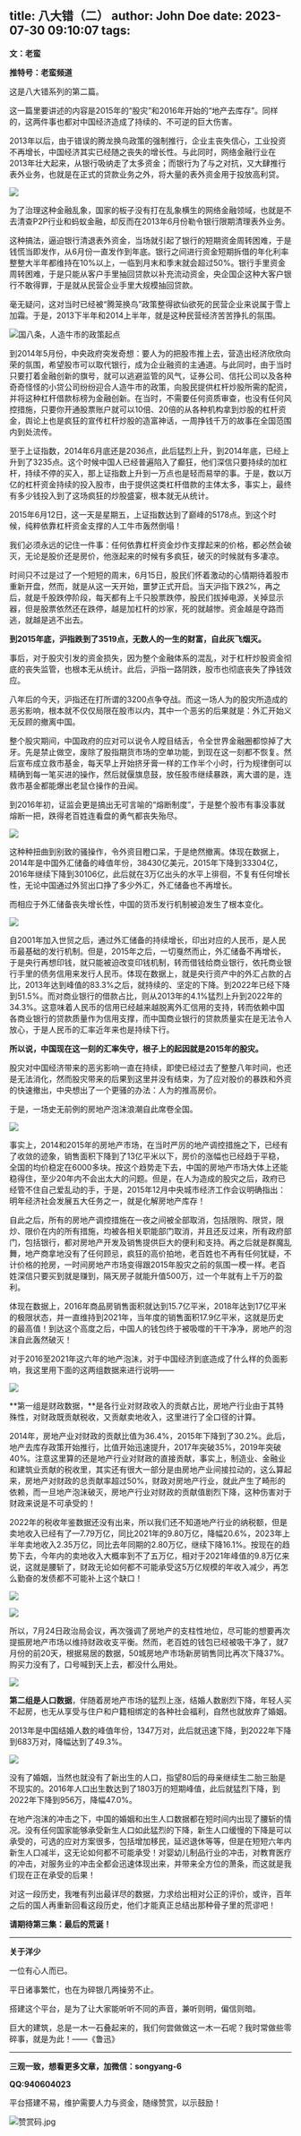 title: 八大错（二）
author: John Doe
date: 2023-07-30 09:10:07
tags:
---
**文：老蛮**<!--more-->

**推特号：老蛮频道**

这是八大错系列的第二篇。
	
这一篇里要讲述的内容是2015年的“股灾”和2016年开始的“地产去库存”。同样的，这两件事也都对中国经济造成了持续的、不可逆的巨大伤害。

2013年以后，由于错误的腾龙换鸟政策的强制推行，企业主丧失信心，工业投资不再增长，中国经济其实已经随之丧失的增长性。与此同时，网络金融行业在2013年壮大起来，从银行吸纳走了太多资金；而银行为了与之对抗，又大肆推行表外业务，也就是在正式的贷款业务之外，将大量的表外资金用于投放高利贷。

![](/images/20230730001.png)

为了治理这种金融乱象，国家的板子没有打在乱象横生的网络金融领域，也就是不去清查P2P行业和蚂蚁金融，却反而在2013年6月份勒令银行限期清理表外业务。

这种搞法，逼迫银行清退表外资金，当场就引起了银行的短期资金周转困难，于是钱慌当即发作，从6月份一直发作到年底。银行之间进行资金短期拆借的年化利率整整大半年都维持在10%以上，一临到月末和季末就会超过50%。银行手里资金周转困难，于是只能从客户手里抽回贷款以补充流动资金，央企国企这种大客户银行不敢得罪，于是就从民营企业手里大规模抽回贷款。

毫无疑问，这对当时已经被“腾笼换鸟”政策整得欲仙欲死的民营企业来说属于雪上加霜。于是，2013下半年和2014上半年，就是这种民营经济苦苦挣扎的氛围。

![国八条，人造牛市的政策起点](/images/20230730002.png)

到2014年5月份，中央政府突发奇想：要人为的把股市推上去，营造出经济欣欣向荣的氛围，希望股市可以取代银行，成为企业融资的主通道。与此同时，由于当时只要打着金融创新的旗号，就可以逃避监管的风气，证券公司、信托公司以及各种奇奇怪怪的小贷公司纷纷迎合人造牛市的政策，向股民提供杠杆炒股所需的配资，并将这种杠杆借款标榜为金融创新。在当时，不需要任何资质审查，也没有任何风控措施，只要你开通股票账户就可以10倍、20倍的从各种机构拿到炒股的杠杆资金，舆论上也是疯狂的宣传杠杆炒股的造富神话，一周挣钱千万的故事在全国范围内到处流传。

至于上证指数，2014年6月底还是2036点，此后猛烈上升，到2014年底，已经上升到了3235点。这个时候中国人已经普遍陷入了癫狂，他们深信只要持续的加杠杆，持续不停的买入，那上证指数上升到一万点也是轻而易举的事。于是，数以万亿的杠杆资金持续的投入股市，由于提供这类杠杆借款的主体太多，事实上，最终有多少钱投入到了这场疯狂的炒股盛宴，根本就无从统计。

2015年6月12日，这一天是星期五，上证指数达到了巅峰的5178点。到这个时候，纯粹依靠杠杆资金支撑的人工牛市轰然倒塌！

我们必须永远的记住一件事：任何依靠杠杆资金炒作支撑起来的价格，都必然会破灭，无论是股价还是房价，他涨起来的时候有多疯狂，破灭的时候就有多凄凉。

时间只不过是过了一个短短的周末，6月15日，股民们怀着激动的心情期待着股市重新开盘，然而，就是从这一天开始，噩梦正式开启。当天沪指下跌2%，再之后，就是千股跌停阶段，每天都有上千只股票跌停，股民们拔掉电源，关掉显示器，但是股票依然还在跌停，越是加杠杆的炒家，死的就越惨。资金越是夺路而逃，就越是逃不出去。

**到2015年底，沪指跌到了3519点，无数人的一生的财富，自此灰飞烟灭。**

事后，对于股灾引发的资金损失，因为整个金融体系的混乱，对于杠杆炒股资金彻底的丧失监管，也根本无从统计。此后，沪指一路阴跌，股市也彻底丧失了挣钱效应。

八年后的今天，沪指还在打所谓的3200点争夺战。而这一场人为的股灾所造成的恶劣影响，根本就不仅仅局限在股市以内，其中一个恶劣的后果就是：外汇开始义无反顾的撤离中国。

整个股灾期间，中国政府的应对可以说令人瞠目结舌，令全世界金融圈都惊掉了大牙。先是禁止做空，废除了股指期货市场的空单功能，到现在这一刻都不恢复。然后宣布成立救市基金，每天早上开始挤牙膏一样的工作半个小时，行为规律倒可以精确到每一笔买进的操作，然后就偃旗息鼓，放任股市继续暴跌，离大谱的是，连救市基金都能爆出老鼠仓操作的丑闻。

到2016年初，证监会更是搞出无可言喻的“熔断制度”，于是整个股市有事没事就熔断一把，跌得老百姓连看盘的勇气都丧失殆尽。

![](/images/20230730003.png)

这种种扭曲到别致的骚操作，令外资目瞪口呆，于是绝然撤离。体现在数据上，2014年是中国外汇储备的峰值年份，38430亿美元，2015年下降到33304亿，2016年继续下降到30106亿，此后就在3万亿出头的水平上徘徊，不复有任何增长性，无论中国通过外贸出口挣了多少外汇，外汇储备也不再增长。

而相应于外汇储备丧失增长性，中国的货币发行机制被迫发生了根本变化。

![](/images/20230730004.png)

自2001年加入世贸之后，通过外汇储备的持续增长，印出对应的人民币，是人民币最基础的发行机制。但是，2015年之后，一切戛然而止，外汇储备不再增长，于是央行再想印钱，就只能被迫改变印钱机制，转而借钱给商业银行，依托商业银行手里的债务信用来发行人民币。体现在数据上，就是央行资产中的外汇占款的占比，2013年达到峰值的83.3%之后，就持续的、坚定的下降。到2022年已经下降到51.5%。而对商业银行的借款占比，则从2013年的4.1%猛烈上升到2022年的34.3%。这意味着人民币的信用已经越来越脱离外汇信用的支持，转而依赖中国各商业银行的贷款质量作为信用支撑，而中国商业银行的贷款质量实在是无法令人放心，于是人民币的汇率近年来也是持续下行。

**所以说，中国现在这一刻的汇率失守，根子上的起因就是2015年的股灾。**

股灾对中国经济带来的恶劣影响一直在持续，即使已经过去了整整八年时间，也还是无法消化，然而股灾带来的后果到这里并没有结束，为了应对股价的暴跌和外资的快速撤出，中央想出了一个更骚的办法：人为的推高房价。

于是，一场史无前例的房地产泡沫浪潮自此席卷全国。

![](/images/20230730005.png)

事实上，2014和2015年的房地产市场，在当时严厉的地产调控措施之下，已经有了收敛的迹象，销售面积下降到了13亿平米以下，房价的涨幅也已经趋于平稳，全国的均价稳定在6000多块。按这个趋势走下去，中国的房地产市场大体上还能稳得住，至少20年内不会出太大的问题。但是，在人为造成的股灾之后，政府已经管不住自己爱乱动的手，于是，2015年12月中央城市经济工作会议明确指出：明年经济社会发展五大任务之一，就是化解房地产库存！

自此之后，所有的房地产调控措施在一夜之间被全部取消，包括限购、限贷，限炒、限价在内的所有措施，均被各相关职能部门取消，并且还反过来，所有政府部门，包括银行，都对房地产开发及销售提供巨大的便利和支持。再之后就是群魔乱舞，地产商拿地没有了任何顾忌，疯狂的高价拍地，老百姓也不再有任何犹疑，不计价格的抢房，一时间房地产市场变得跟2015年股灾之前的氛围一模一样。老百姓深信只要买到就是赚到，隔天房子就能升值500万，过一个年就有上千万的盈利。

体现在数据上，2016年商品房销售面积就达到15.7亿平米，2018年达到17亿平米的极限状态，并一直维持到2021年，当年度的销售面积17.9亿平米，这就是历史的最高值！到达这个高度之后，中国人的钱包终于被吸噬的干干净净，房地产的泡沫自此轰然破灭！

对于2016至2021年这六年的地产泡沫，对于中国经济到底造成了什么样的负面影响，我这里用下面的这两组数据来进行说明——

![](/images/20230730006.png)

**第一组是财政数据，**是各行业对财政收入的贡献占比，房地产行业由于其特殊性，对财政既贡献税收，又贡献卖地收入，这里进行了全口径的计算。

2014年，房地产业对财政的贡献比值为36.4%，2015年下降到了30.2%。此后，地产去库存政策开始推行，比值开始迅速提升，2017年突破35%，2019年突破40%。注意这里算的还是地产行业对财政的直接贡献，事实上，制造业、金融业和建筑业贡献的税收里，其实还有很大一部分是由房地产业间接拉动的，这么算起来，房地产对财政的总贡献率超过50%，财政对房地产行业，就此产生了畸形的依赖，而一旦地产泡沫破灭，房地产行业对财政的贡献值剧烈下降，这种伤害对于财政来说是不可承受的！

2022年的税收年鉴数据还没有出来，所以我们还不知道地产行业的纳税额，但是卖地收入已经有了—7.79万亿，同比2021年的9.80万亿，降幅20.6%，2023年上半年卖地收入2.35万亿，同比去年同期的2.80万亿，继续下降16.1%。按现在的趋势下去，今年内的卖地收入大概率到不了五万亿，相对于2021年峰值的9.8万亿来说，这就是腰斩了，财政无论如何都不可能承受这5万亿规模的年收入减少，再怎么勤奋的发债都不可能补上这个缺口！

![](/images/20230730007.png)

![](/images/20230730008.png)

所以，7月24日政治局会议，再次强调了房地产的支柱性地位，尽可能的想要再次提振房地产市场以维持财政收支平衡。然而，老百姓的钱包已经被吸干净了，就7月份的前20天，根据易居的数据，50城房地产市场新房销售同比再次下降37%。购买力没有了，口号喊到天上去，都没什么用处。

![](/images/20230730009.png)

**第二组是人口数据**，伴随着房地产市场的猛烈上涨，结婚人数剧烈下降，年轻人买不起房，也无从享受与住户和户籍相绑定的各种社会福利，自然也就放弃了婚姻。

2013年是中国结婚人数的峰值年份，1347万对，此后就迅速下降，到2022年下降到683万对，降幅达到了49.3%。

![](/images/20230730010.png)

没有了婚姻，当然也就没有了新出生的人口，指望80后的母亲继续生二胎三胎是不现实的。2016年人口出生数达到了1803万的短期峰值，此后就猛烈下降，到2022年下降到956万，降幅47.0%。

在地产泡沫的冲击之下，中国的婚姻和出生人口数据都在短时间内出现了腰斩的情况。没有任何国家能够承受新生人口如此猛烈的下降，新生人口缓慢的下降是可以承受的，可选的应对方案很多，包括增加移民，延迟退休等等，但是在短短六年内新生人口减半，这无论如何都不可能承受！对婴幼儿制品行业的冲击，对教育医疗的冲击，对服务业的冲击全都会迅速体现出来，并带来全方位的萧条，而这就是我们现在正在承受的后果！

对这一段历史，我唯有列出最详尽的数据，力求给出相对公正的评价，或许，百年之后的国人再重新回看这段历史，他们才能真正总结出那种骨子里的荒谬吧！

**请期待第三集：最后的荒诞！**
- - -
**关于洋少**

一位有心人而已。

平日诸事繁忙，也在为碎银几两操劳不止。

搭建这个平台，是为了让大家能听听不同的声音，兼听则明，偏信则暗。

巨大的建筑，总是一木一石叠起来的，我们何尝做做这一木一石呢？我时常做些零碎事，就是为此！——《鲁迅》

---

**三观一致，想看更多文章，加微信：songyang-6**

**QQ:940604023**

平台搭建不易，维护需要人力与资金，随缘赞赏，以示鼓励！

![赞赏码.jpg](/images/zanshang.jpg)
